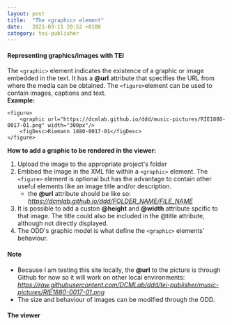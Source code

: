 ```yaml
---
layout: post
title:  "The <graphic> element"
date:   2021-03-11 20:52 +0100
category: tei-publisher
---
```


#### Representing graphics/images with TEI

The ```<graphic>``` element indicates the existence of a graphic or image embedded in the text. It has a **@url** attribute that specifies the URL from where the media can be obtained.
The ```<figure>```element can be used to contain images, captions and text. <br>
**Example:**
```
<figure>
	<graphic url="https://dcmlab.github.io/ddd/music-pictures/RIE1880-0017-01.png" width="300px"/>
	<figDesc>Riemann 1880-0017-01</figDesc>
</figure>
```
**How to add a graphic to be rendered in the viewer:**
1. Upload the image to the appropriate project's folder
2. Embbed the image in the XML file within a ```<graphic>``` element. The ```<figure>``` element is optional but has the advantage to contain other useful elements like an image title and/or description. 
    - the **@url** attribute should be like so: _https://dcmlab.github.io/ddd/FOLDER_NAME/FILE_NAME_
3. It is possible to add a custon **@height** and **@width** attribute spcific to that image. The title could also be included in the @title attribute, although not directly displayed. 
4. The ODD's graphic model is what define the ```<graphic>``` elements' behaviour. 

#### Note
- Because I am testing this site locally, the **@url** to the picture is through Github for now so it will work on other local environments: _https://raw.githubusercontent.com/DCMLab/ddd/tei-publisher/music-pictures/RIE1880-0017-01.png_
- The size and behaviour of images can be modified through the ODD.

#### The viewer

<head>
    <meta charset="utf-8" />
    <meta name="viewport" content="width=device-width, minimum-scale=1, initial-scale=1, user-scalable=yes" />
    <title>pb-view Demo</title>
    <script src="https://unpkg.com/@webcomponents/webcomponentsjs@2.4.3/webcomponents-loader.js"></script>
    <script type="module" src="https://unpkg.com/@teipublisher/pb-components@latest/dist/pb-components-bundle.js">
    </script>
    <style>
        pb-page {
            position: relative;
        }
        pb-view {
            margin: 0 auto;
        }
        #view1 {
            overflow: auto;
            display: flex;
            justify-content: center;
            max-height: calc(100vh - 100px);
        }
        @media (min-width: 769px) {
            pb-view {
                max-width: 60vw;
            }
        }
        pb-navigation[direction="forward"] {
            float: right;
            color: green;
        }
        /* Color of navigation */
        paper-fab{
            background: lightsteelblue;
        }
        paper-fab:hover{
            background: steelblue;
        }
        </style>
</head>
<body>
    <pb-page endpoint="https://teipublisher.com/exist/apps/tei-publisher" emit="kant" class="embedded">
        <!-- Load document -->
        <pb-document id="doc1" path="playground/die_natur_der_harmonik.xml" odd="melinda-dodis"></pb-document>
        <!-- Navigate to next page // not in footer not to mess with site's footer, before pb-view to be on top // -->
        <pb-navigation direction="forward" keyboard="right">
            <paper-fab icon="icons:chevron-right"></paper-fab>
        </pb-navigation>
        <!-- Navigate to previous page -->
        <pb-navigation direction="backward" keyboard="left">
            <paper-fab icon="icons:chevron-left"></paper-fab>
        </pb-navigation>
        <pb-view src="doc1" xpath="//teiHeader/fileDesc/titleStmt/title">
            <pb-param name="header" value="short"></pb-param>
        </pb-view>
        <pb-view class="transcription" src="doc1" view="page"></pb-view>
    </pb-page>
</body>